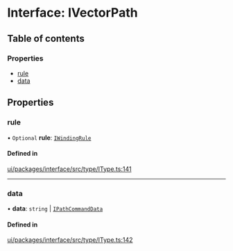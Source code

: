 # Interface: IVectorPath

## Table of contents

### Properties

- [rule](IVectorPath.md#rule)
- [data](IVectorPath.md#data)

## Properties

### rule

• `Optional` **rule**: [`IWindingRule`](../modules.md#iwindingrule)

#### Defined in

[ui/packages/interface/src/type/IType.ts:141](https://github.com/leaferjs/leafer-ui/blob/a39c489/packages/interface/src/type/IType.ts#L141)

___

### data

• **data**: `string` \| [`IPathCommandData`](../modules.md#ipathcommanddata)

#### Defined in

[ui/packages/interface/src/type/IType.ts:142](https://github.com/leaferjs/leafer-ui/blob/a39c489/packages/interface/src/type/IType.ts#L142)
